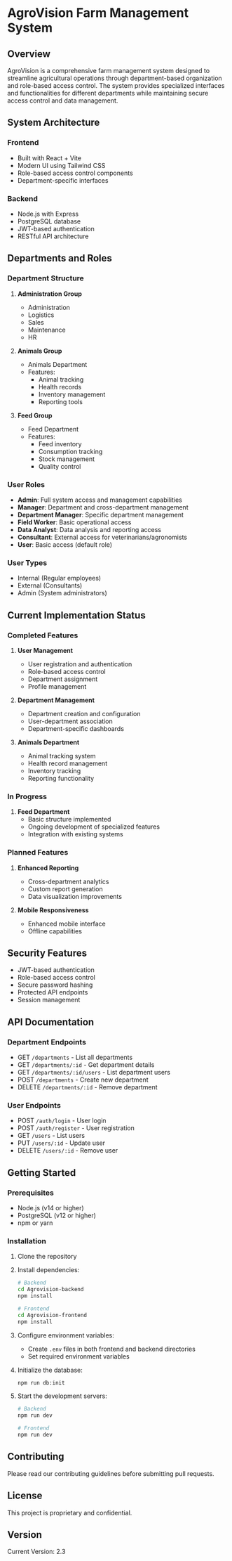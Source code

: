 # AgroVision Farm Management System

## Overview
AgroVision is a comprehensive farm management system designed to streamline agricultural operations through department-based organization and role-based access control. The system provides specialized interfaces and functionalities for different departments while maintaining secure access control and data management.

## System Architecture

### Frontend
- Built with React + Vite
- Modern UI using Tailwind CSS
- Role-based access control components
- Department-specific interfaces

### Backend
- Node.js with Express
- PostgreSQL database
- JWT-based authentication
- RESTful API architecture

## Departments and Roles

### Department Structure

1. **Administration Group**
   - Administration
   - Logistics
   - Sales
   - Maintenance
   - HR

2. **Animals Group**
   - Animals Department
   - Features:
     - Animal tracking
     - Health records
     - Inventory management
     - Reporting tools

3. **Feed Group**
   - Feed Department
   - Features:
     - Feed inventory
     - Consumption tracking
     - Stock management
     - Quality control

### User Roles
- **Admin**: Full system access and management capabilities
- **Manager**: Department and cross-department management
- **Department Manager**: Specific department management
- **Field Worker**: Basic operational access
- **Data Analyst**: Data analysis and reporting access
- **Consultant**: External access for veterinarians/agronomists
- **User**: Basic access (default role)

### User Types
- Internal (Regular employees)
- External (Consultants)
- Admin (System administrators)

## Current Implementation Status

### Completed Features
1. **User Management**
   - User registration and authentication
   - Role-based access control
   - Department assignment
   - Profile management

2. **Department Management**
   - Department creation and configuration
   - User-department association
   - Department-specific dashboards

3. **Animals Department**
   - Animal tracking system
   - Health record management
   - Inventory tracking
   - Reporting functionality

### In Progress
1. **Feed Department**
   - Basic structure implemented
   - Ongoing development of specialized features
   - Integration with existing systems

### Planned Features
1. **Enhanced Reporting**
   - Cross-department analytics
   - Custom report generation
   - Data visualization improvements

2. **Mobile Responsiveness**
   - Enhanced mobile interface
   - Offline capabilities

## Security Features
- JWT-based authentication
- Role-based access control
- Secure password hashing
- Protected API endpoints
- Session management

## API Documentation

### Department Endpoints
- GET `/departments` - List all departments
- GET `/departments/:id` - Get department details
- GET `/departments/:id/users` - List department users
- POST `/departments` - Create new department
- DELETE `/departments/:id` - Remove department

### User Endpoints
- POST `/auth/login` - User login
- POST `/auth/register` - User registration
- GET `/users` - List users
- PUT `/users/:id` - Update user
- DELETE `/users/:id` - Remove user

## Getting Started

### Prerequisites
- Node.js (v14 or higher)
- PostgreSQL (v12 or higher)
- npm or yarn

### Installation
1. Clone the repository
2. Install dependencies:
   ```bash
   # Backend
   cd Agrovision-backend
   npm install

   # Frontend
   cd Agrovision-frontend
   npm install
   ```

3. Configure environment variables:
   - Create `.env` files in both frontend and backend directories
   - Set required environment variables

4. Initialize the database:
   ```bash
   npm run db:init
   ```

5. Start the development servers:
   ```bash
   # Backend
   npm run dev

   # Frontend
   npm run dev
   ```

## Contributing
Please read our contributing guidelines before submitting pull requests.

## License
This project is proprietary and confidential.

## Version
Current Version: 2.3